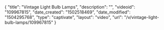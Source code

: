 {
    "title": "Vintage Light Bulb Lamps",
    "description": "",
    "videoid": "109967815",
    "date_created": "1502518469",
    "date_modified": "1504295768",
    "type": "captivate",
    "layout": "video",
    "url": "\/v\/vintage-light-bulb-lamps\/109967815"
}